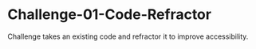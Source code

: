 # Challenge-01-Code-Refractor
Challenge takes an existing code and refractor it to improve accessibility.
